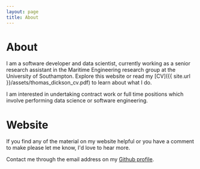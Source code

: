 ```yaml
---
layout: page
title: About
---
```


# About

I am a software developer and data scientist, currently working as a senior research assistant in the Maritime Engineering research group at the University of Southampton. Explore this website or read my [CV]({{ site.url }}/assets/thomas_dickson_cv.pdf) to learn about what I do.

I am interested in undertaking contract work or full time positions which involve performing data science or software engineering. 

# Website

If you find any of the material on my website helpful or you have a comment to make please let me know, I'd love to hear more.

Contact me through the email address on my [Github profile](https://github.com/TAJD).